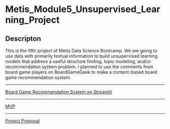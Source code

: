 # Metis\_Module5\_Unsupervised\_Learning\_Project


## Descripton

This is the fifth project of Metis Data Science Bootcamp. We are going to use data with primarily textual information to build unsupervised learning models that address a useful structure finding, topic modeling, and/or recommendation system problem. I planned to use the comments from board game players on BoardGameGeek to make a content-based board game recommendation system.

***

[Board Game Recommendation System on Streamlit](https://share.streamlit.io/koscew/metis_module5_unsupervised_learning_project/main)

<!---
***

[Presentation Slides](final_presentation.pdf)

[Project Writeup](project_writeup.md)

[Codes](codes/)

[Tableau Public](https://public.tableau.com/app/profile/koscew/viz/Scherzer/Last_pitch) (EDA)

***

[Charts](images/)

[Data](data/)

-->
***

[MVP](mvp.md)

***

[Project Proposal](project_proposal.md)

<!---
***

<details>
  <summary>Bonus</summary>
  
![]()

</details>
--->